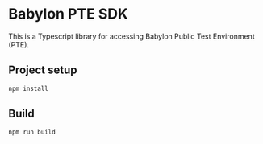 # Babylon PTE SDK

This is a Typescript library for accessing Babylon Public Test Environment (PTE).

## Project setup
```bash
npm install
```

## Build
```bash
npm run build
```

